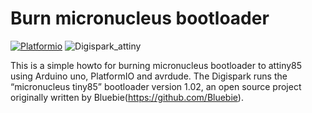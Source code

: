# Burn micronucleus bootloader

[![Platformio](http://cdn.platformio.org/images/platformio-logo.17fdc3bc.png)](http://platformio.org/)
![Digispark_attiny](https://github.com/pedrogoliveira/rubberducky/raw/master/images/digispark_attiny_1.jpg)


This is a simple howto for burning micronucleus bootloader to attiny85 using Arduino uno, PlatformIO and avrdude.
The Digispark runs the “micronucleus tiny85” bootloader version 1.02, an open source project originally written by Bluebie(https://github.com/Bluebie).
